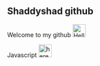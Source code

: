 ## Shaddyshad github
Welcome to my github <img src="https://media.giphy.com/media/3o7TKGAJ7CLp95cNI4/giphy.gif" alt="Hello" width="30px" />

Javascript <img src="http://gph.is/1wpL654" alt="here we are" width="30px" />
